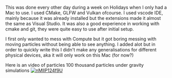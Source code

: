 This was done every other day during a week on Holidays when I only had a Mac to use. I used CMake, GLFW and Vulkan ofcourse. I used vscode IDE, mainly because it was already installed but the extensions made it almost the same as Visual Studio. It was also a good experience in working with cmake and git, they were quite easy to use after initial setup.

I first only wanted to mess with Compute but it got boring messing with moving particles without being able to see anything. I added alot but in order to quickly write this I didn't make any generalisations for different physical devices, aka it will only work on this Mac (for now?)

Here is an video of particles 100 thousand particles under gravity simulations
[![nMllP124f9U](https://img.youtube.com/vi/nMllP124f9U/0.jpg)](https://www.youtube.com/watch?v=nMllP124f9U)